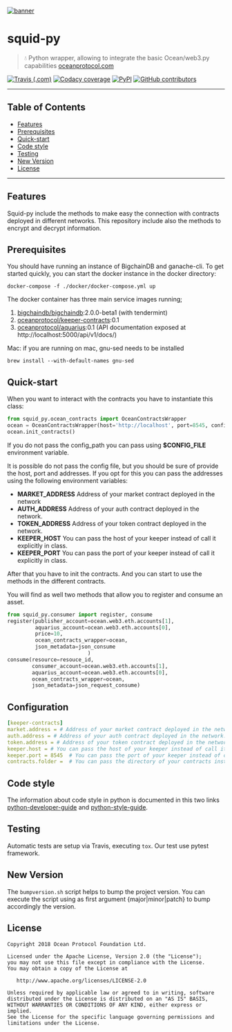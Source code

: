 [![banner](https://raw.githubusercontent.com/oceanprotocol/art/master/github/repo-banner%402x.png)](https://oceanprotocol.com)

# squid-py

> 💧 Python wrapper, allowing to integrate the basic Ocean/web3.py capabilities
> [oceanprotocol.com](https://oceanprotocol.com)

[![Travis (.com)](https://img.shields.io/travis/com/oceanprotocol/squid-py.svg)](https://travis-ci.com/oceanprotocol/squid-py)
[![Codacy coverage](https://img.shields.io/codacy/coverage/7084fbf528934327904a49d458bc46d1.svg)](https://app.codacy.com/project/ocean-protocol/squid-py/dashboard)
[![PyPI](https://img.shields.io/pypi/v/squid-py.svg)](https://pypi.org/project/squid-py/)
[![GitHub contributors](https://img.shields.io/github/contributors/oceanprotocol/squid-py.svg)](https://github.com/oceanprotocol/squid-py/graphs/contributors)

---

## Table of Contents

  - [Features](#features)
  - [Prerequisites](#prerequisites)
  - [Quick-start](#quick-start)
  - [Code style](#code-style)
  - [Testing](#testing)
  - [New Version](#new-version)
  - [License](#license)

---

## Features

Squid-py include the methods to make easy the connection with contracts deployed in different networks.
This repository include also the methods to encrypt and decrypt information.

## Prerequisites

You should have running an instance of BigchainDB and ganache-cli. To get started quickly,
you can start the docker instance in the docker directory:

`docker-compose -f ./docker/docker-compose.yml up`

The docker container has three main service images running;

1. [bigchaindb/bigchaindb](https://hub.docker.com/r/bigchaindb/bigchaindb/):2.0.0-beta1 (with tendermint)
1. [oceanprotocol/keeper-contracts](https://hub.docker.com/r/oceanprotocol/keeper-contracts/):0.1
1. [oceanprotocol/aquarius](https://hub.docker.com/r/oceanprotocol/aquarius/):0.1 (API documentation exposed at http://localhost:5000/api/v1/docs/)

Mac: 
if you are running on mac, gnu-sed needs to be installed
```
brew install --with-default-names gnu-sed
```

## Quick-start

When you want to interact with the contracts you have to instantiate this class:

```python
from squid_py.ocean_contracts import OceanContractsWrapper
ocean = OceanContractsWrapper(host='http://localhost', port=8545, config_path='config.ini')    
ocean.init_contracts()
```

If you do not pass the config_path you can pass using **$CONFIG_FILE** environment variable.

It is possible do not pass the config file, but you should be sure of provide the host, port and addresses.
If you opt for this you can pass the addresses using the following environment variables:

- **MARKET_ADDRESS**  Address of your market contract deployed in the network
- **AUTH_ADDRESS**    Address of your auth contract deployed in the network.
- **TOKEN_ADDRESS**   Address of your token contract deployed in the network.
- **KEEPER_HOST**     You can pass the host of your keeper instead of call it explicitly in class.
- **KEEPER_PORT**     You can pass the port of your keeper instead of call it explicitly in class.


After that you have to init the contracts. And you can start to use the methods in the different contracts.

You will find as well two methods that allow you to register and consume an asset.
```python
from squid_py.consumer import register, consume
register(publisher_account=ocean.web3.eth.accounts[1],
         aquarius_account=ocean.web3.eth.accounts[0],
         price=10,
         ocean_contracts_wrapper=ocean,
         json_metadata=json_consume
                          )
consume(resource=resouce_id,
        consumer_account=ocean.web3.eth.accounts[1],
        aquarius_account=ocean.web3.eth.accounts[0],
        ocean_contracts_wrapper=ocean,
        json_metadata=json_request_consume)

```

## Configuration

```yaml
[keeper-contracts]
market.address = # Address of your market contract deployed in the network. [Mandatory]
auth.address = # Address of your auth contract deployed in the network. [Mandatory]
token.address = # Address of your token contract deployed in the network. [Mandatory]
keeper.host = # You can pass the host of your keeper instead of call it explicitly in class.
keeper.port = 8545  # You can pass the port of your keeper instead of call it explicitly in class.
contracts.folder =  # You can pass the directory of your contracts instead of use the library.

```

## Code style

The information about code style in python is documented in this two links [python-developer-guide](https://github.com/oceanprotocol/dev-ocean/blob/master/doc/development/python-developer-guide.md)
and [python-style-guide](https://github.com/oceanprotocol/dev-ocean/blob/master/doc/development/python-style-guide.md).
    
## Testing

Automatic tests are setup via Travis, executing `tox`.
Our test use pytest framework.

## New Version

The `bumpversion.sh` script helps to bump the project version. You can execute the script using as first argument {major|minor|patch} to bump accordingly the version.

## License

```
Copyright 2018 Ocean Protocol Foundation Ltd.

Licensed under the Apache License, Version 2.0 (the "License");
you may not use this file except in compliance with the License.
You may obtain a copy of the License at

   http://www.apache.org/licenses/LICENSE-2.0

Unless required by applicable law or agreed to in writing, software
distributed under the License is distributed on an "AS IS" BASIS,
WITHOUT WARRANTIES OR CONDITIONS OF ANY KIND, either express or implied.
See the License for the specific language governing permissions and
limitations under the License.
